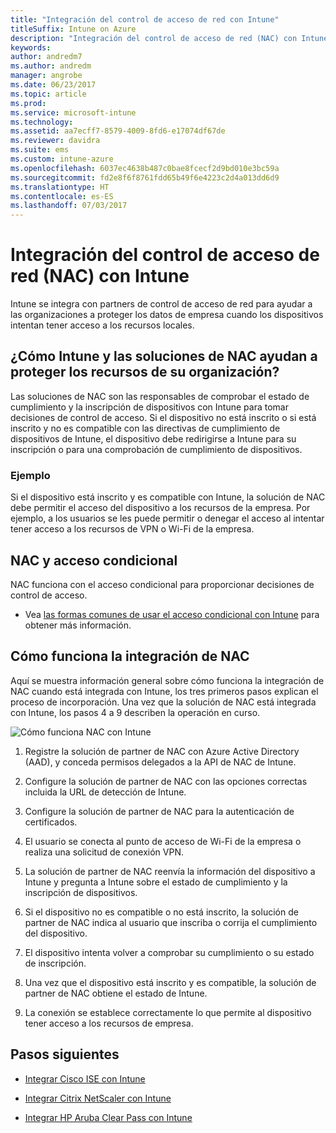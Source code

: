 ```yaml
---
title: "Integración del control de acceso de red con Intune"
titleSuffix: Intune on Azure
description: "Integración del control de acceso de red (NAC) con Intune"
keywords: 
author: andredm7
ms.author: andredm
manager: angrobe
ms.date: 06/23/2017
ms.topic: article
ms.prod: 
ms.service: microsoft-intune
ms.technology: 
ms.assetid: aa7ecff7-8579-4009-8fd6-e17074df67de
ms.reviewer: davidra
ms.suite: ems
ms.custom: intune-azure
ms.openlocfilehash: 6037ec4638b487c0bae8fcecf2d9bd010e3bc59a
ms.sourcegitcommit: fd2e8f6f8761fdd65b49f6e4223c2d4a013dd6d9
ms.translationtype: HT
ms.contentlocale: es-ES
ms.lasthandoff: 07/03/2017
---
```

# <a name="network-access-control-nac-integration-with-intune"></a>Integración del control de acceso de red (NAC) con Intune

Intune se integra con partners de control de acceso de red para ayudar a las organizaciones a proteger los datos de empresa cuando los dispositivos intentan tener acceso a los recursos locales.

## <a name="how-do-intune-and-nac-solutions-help-protect-your-organization-resources"></a>¿Cómo Intune y las soluciones de NAC ayudan a proteger los recursos de su organización?

Las soluciones de NAC son las responsables de comprobar el estado de cumplimiento y la inscripción de dispositivos con Intune para tomar decisiones de control de acceso. Si el dispositivo no está inscrito o si está inscrito y no es compatible con las directivas de cumplimiento de dispositivos de Intune, el dispositivo debe redirigirse a Intune para su inscripción o para una comprobación de cumplimiento de dispositivos.

### <a name="example"></a>Ejemplo

Si el dispositivo está inscrito y es compatible con Intune, la solución de NAC debe permitir el acceso del dispositivo a los recursos de la empresa. Por ejemplo, a los usuarios se les puede permitir o denegar el acceso al intentar tener acceso a los recursos de VPN o Wi-Fi de la empresa.

## <a name="nac-and-conditional-access"></a>NAC y acceso condicional

NAC funciona con el acceso condicional para proporcionar decisiones de control de acceso.

- Vea [las formas comunes de usar el acceso condicional con Intune](conditional-access-intune-common-ways-use.md) para obtener más información.

## <a name="how-the-nac-integration-works"></a>Cómo funciona la integración de NAC

Aquí se muestra información general sobre cómo funciona la integración de NAC cuando está integrada con Intune, los tres primeros pasos explican el proceso de incorporación. Una vez que la solución de NAC está integrada con Intune, los pasos 4 a 9 describen la operación en curso.

![Cómo funciona NAC con Intune](./media/ca-intune-common-ways-2.png)

1.  Registre la solución de partner de NAC con Azure Active Directory (AAD), y conceda permisos delegados a la API de NAC de Intune.

2.  Configure la solución de partner de NAC con las opciones correctas incluida la URL de detección de Intune.

3.  Configure la solución de partner de NAC para la autenticación de certificados.

4.  El usuario se conecta al punto de acceso de Wi-Fi de la empresa o realiza una solicitud de conexión VPN.

5.  La solución de partner de NAC reenvía la información del dispositivo a Intune y pregunta a Intune sobre el estado de cumplimiento y la inscripción de dispositivos.

6.  Si el dispositivo no es compatible o no está inscrito, la solución de partner de NAC indica al usuario que inscriba o corrija el cumplimiento del dispositivo.

7.  El dispositivo intenta volver a comprobar su cumplimiento o su estado de inscripción.

8.  Una vez que el dispositivo está inscrito y es compatible, la solución de partner de NAC obtiene el estado de Intune.

9.  La conexión se establece correctamente lo que permite al dispositivo tener acceso a los recursos de empresa.

## <a name="next-steps"></a>Pasos siguientes

-   [Integrar Cisco ISE con Intune](http://www.cisco.com/c/en/us/td/docs/security/ise/2-1/admin_guide/b_ise_admin_guide_21/b_ise_admin_guide_20_chapter_01000.html)

-   [Integrar Citrix NetScaler con Intune](https://docs.citrix.com/netscaler-gateway/11-1/microsoft-intune-integration/configuring-network-access-control-device-check-for-netscaler-gateway-virtual-server-for-single-factor-authentication-deployment.html)

-   [Integrar HP Aruba Clear Pass con Intune](https://support.arubanetworks.com/Documentation/tabid/77/DMXModule/512/Command/Core_Download/Default.aspx?EntryId=23757)
